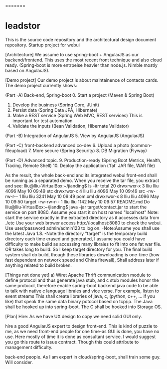 
=======
# leadstor
This is the source code repository and the architectural design document repository.
Startup project for webui

[Architecture]
We assume to use spring-boot + AngularJS as our backend/frontend. This uses the most
recent front technique and also cloud ready. (Spring-boot is more entrpeise heavier
than node.js. Nimble mostly based on AngularJS).

[Demo project]
Our demo project is about maintainence of contacts cards.
The demo project currently shows:

(Part -A)  Back-end, Spring-boot
 0. Start a project (Maven & Spring Boot)
 1. Develop the business (Spring Core, JUnit)
 2. Persist data (Spring Data JPA, Hibernate)
 3. Make a REST service (Spring Web MVC, REST services)
    This is important for test automation
 4. Validate the inputs (Bean Validation, Hibernate Validator)

(Part -B)  Integration of AngularJS
 5. View by AngularJS (AngularJS)

(Part -C) front-backend advanced co-dev
 6. Upload a photo (common-fileupload)
 7. More secure (Spring Security)
 8. DB Migration (Flyway)

(Part -D) Advanced topic.
 9. Production-ready (Spring Boot Metrics, Health, Tracing, Remote Shell)
 10. Deploy the application ('fat' JAR file, WAR file)

As the result, the whole back-end and its integrated webui front-end shall be running 
as a separated demo.
When you receive the tar file, you extract and see:
lliu@lliu-VirtualBox:~/jianding$ ls -ltr
total 20
drwxrwxr-x 3 lliu lliu 4096 May 10 09:49 etc
drwxrwxr-x 4 lliu lliu 4096 May 10 09:49 src
-rw-rw-r-- 1 lliu lliu 3241 May 10 09:49 pom.xml
drwxrwxr-x 8 lliu lliu 4096 May 10 09:50 target
-rw-rw-r-- 1 lliu lliu 1142 May 10 09:57 README.md
Do
lliu@lliu-VirtualBox:~/jianding$ java -jar target/contact.jar 
to start the service on port 8080. Assume you start it on host named "localhost"
Note: start the service exactly in the extracted directory as it accesses data from ./etc
Use your web brower access http://localhost:8080 to check the webui.
Use user/password admin/admin123 to log on.
-Note:Assume you shall use the latest Java 1.8.
-Note:the directory "target" is the temporary build directory each time erased and generated,
I assume you could have difficulty to make build as accessing many libraies to fit into one fat war file.
OR takes long to build. So I keep target directory for you. The final build system shall do build,
though these libraries downloading is one-time (how fast dependent on network speed and China firewall),
Shall address later if anything related to build broken. 

[Things not done yet]
a) Wiret Apache Thrift communication module to define protocol and 
thus generate java stub, and c stub modules
honor the same protocol, therefore enable spring-boot backend java code to be able to talk
with native c language libraies and vice verse. For example, listen to event streams
This shall create libraries of java, c, (python, c++, ... if you like) that speak the same
data binary potocol based on tcp/ip.
The Java shall be hooked up into spring-boot.
The C shall be hooked into Storage OS.

[Plan]
Hire: 
As we have UX design to copy we need solid GUI only.

hire a good AngularJS expert to design front-end. This is kind of puzzle to me, as we need
front-end people for one time-as GUI is done, you have no use. Here mostly of time it is
done as consultant service. I would suggest you go this route to issue contract. Though this
could attribute to management difficulty. 

back-end people. As I am expert in cloud/spring-boot, shall train some guy. Will consider.

